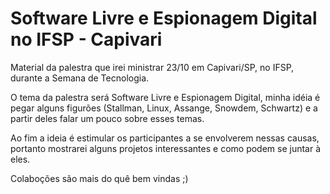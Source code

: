 Software Livre e Espionagem Digital no IFSP - Capivari
============================================

Material da palestra que irei ministrar 23/10 em Capivari/SP, no IFSP, durante a Semana de Tecnologia.

O tema da palestra será Software Livre e Espionagem Digital, minha idéia é pegar alguns figurões  (Stallman, Linux, Assange, Snowdem, Schwartz) e a partir deles falar um pouco sobre esses temas.

Ao fim a ideia é estimular os participantes a se envolverem nessas causas, portanto mostrarei alguns projetos interessantes e como podem se juntar à eles.

Colaboções são mais do quê bem vindas ;)
